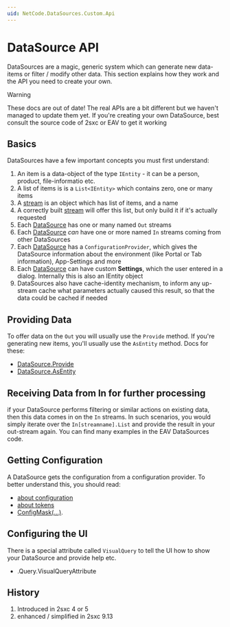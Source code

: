 ```yaml
---
uid: NetCode.DataSources.Custom.Api
---
```


# DataSource API

DataSources are a magic, generic system which can generate new data-items or filter / modify other data. This section explains how they work and the API you need to create your own. 

> [!WARNING]
> These docs are out of date! The real APIs are a bit different but we haven't managed to update them yet. 
> If you're creating your own DataSource, best consult the source code of 2sxc or EAV to get it working

## Basics

DataSources have a few important concepts you must first understand:

1. An item is a data-object of the type `IEntity` - it can be a person, product, file-informatio etc.
1. A list of items is is a `List<IEntity>` which contains zero, one or many items
1. A [stream](xref:ToSic.Eav.DataSources.IDataStream) is an object which has list of items, and a name
1. A correctly built [stream](xref:ToSic.Eav.DataSources.IDataStream) will offer this list, but only build it if it's actually requested
1. Each [DataSource](xref:NetCode.DataSources.DataSource) has one or many named `Out` streams
1. Each [DataSource](xref:NetCode.DataSources.DataSource) _can_ have one or more named `In` streams coming from other DataSources
1. Each [DataSource](xref:NetCode.DataSources.DataSource) has a `ConfigurationProvider`, which gives the DataSource information about the environment (like Portal or Tab information), App-Settings and more
1. Each [DataSource](xref:NetCode.DataSources.DataSource) can have custom **Settings**, which the user entered in a dialog. Internally this is also an IEntity object
1. DataSources also have cache-identity mechanism, to inform any up-stream cache what parameters actually caused this result, so that the data could be cached if needed

## Providing Data
To offer data on the `Out` you will usually use the `Provide` method. If you're generating new items, you'll usually use the `AsEntity` method. Docs for these: 

* [DataSource.Provide](xref:NetCode.DataSources.Custom.Provide)
* [DataSource.AsEntity](xref:NetCode.DataSources.Custom.AsEntity)

## Receiving Data from In for further processing
if your DataSource performs filtering or similar actions on existing data, then this data comes in on the `In` streams. In such scenarios, you would simply iterate over the `In[streamname].List` and provide the result in your out-stream again. You can find many examples in the EAV DataSources code. 

## Getting Configuration
A DataSource gets the configuration from a configuration provider. To better understand this, you should read:

* [about configuration](xref:Basics.Query.Parameters.Configuration)
* [about tokens](xref:Basics.Query.Parameters.Tokens) 
* [ConfigMask(...)](xref:NetCode.DataSources.Custom.ConfigMask).

## Configuring the UI
There is a special attribute called `VisualQuery` to tell the UI how to show your DataSource and provide help etc. 

* [](xref:ToSic.Eav.DataSources).Query.VisualQueryAttribute

## History

1. Introduced in 2sxc 4 or 5
2. enhanced / simplified in 2sxc 9.13

